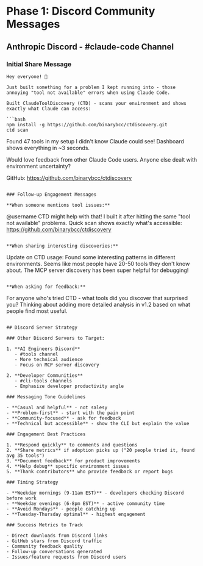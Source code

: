 # Phase 1: Discord Community Messages

## Anthropic Discord - #claude-code Channel

### Initial Share Message

```
Hey everyone! 👋 

Just built something for a problem I kept running into - those annoying "tool not available" errors when using Claude Code.

Built ClaudeToolDiscovery (CTD) - scans your environment and shows exactly what Claude can access:

```bash
npm install -g https://github.com/binarybcc/ctdiscovery.git
ctd scan
```

Found 47 tools in my setup I didn't know Claude could see! Dashboard shows everything in ~3 seconds.

Would love feedback from other Claude Code users. Anyone else dealt with environment uncertainty?

GitHub: https://github.com/binarybcc/ctdiscovery
```

### Follow-up Engagement Messages

**When someone mentions tool issues:**
```
@username CTD might help with that! I built it after hitting the same "tool not available" problems. Quick scan shows exactly what's accessible: https://github.com/binarybcc/ctdiscovery
```

**When sharing interesting discoveries:**
```
Update on CTD usage: Found some interesting patterns in different environments. Seems like most people have 20-50 tools they don't know about. The MCP server discovery has been super helpful for debugging!
```

**When asking for feedback:**
```
For anyone who's tried CTD - what tools did you discover that surprised you? Thinking about adding more detailed analysis in v1.2 based on what people find most useful.
```

## Discord Server Strategy

### Other Discord Servers to Target:

1. **AI Engineers Discord**
   - #tools channel
   - More technical audience
   - Focus on MCP server discovery

2. **Developer Communities**
   - #cli-tools channels
   - Emphasize developer productivity angle

### Messaging Tone Guidelines

- **Casual and helpful** - not salesy
- **Problem-first** - start with the pain point
- **Community-focused** - ask for feedback
- **Technical but accessible** - show the CLI but explain the value

### Engagement Best Practices

1. **Respond quickly** to comments and questions
2. **Share metrics** if adoption picks up ("20 people tried it, found avg 35 tools")
3. **Document feedback** for product improvements
4. **Help debug** specific environment issues
5. **Thank contributors** who provide feedback or report bugs

### Timing Strategy

- **Weekday mornings (9-11am EST)** - developers checking Discord before work
- **Weekday evenings (6-8pm EST)** - active community time
- **Avoid Mondays** - people catching up
- **Tuesday-Thursday optimal** - highest engagement

### Success Metrics to Track

- Direct downloads from Discord links
- GitHub stars from Discord traffic
- Community feedback quality
- Follow-up conversations generated
- Issues/feature requests from Discord users